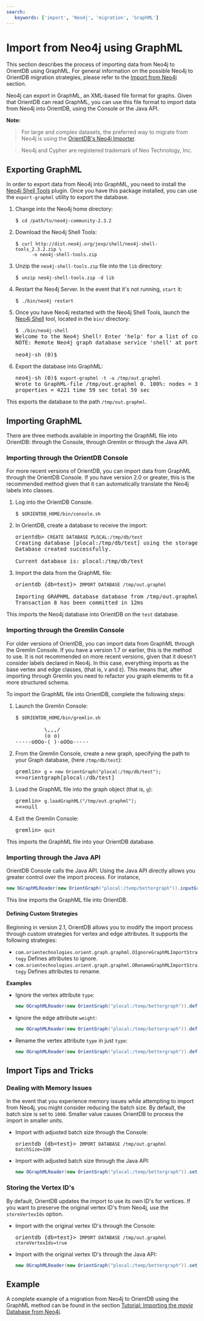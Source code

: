 ```yaml
---
search:
   keywords: ['import', 'Neo4j', 'migration', 'GraphML']
---
```


# Import from Neo4j using GraphML

This section describes the process of importing data from Neo4j to OrientDB using GraphML. For general information on the possible Neo4j to OrientDB migration strategies, please refer to the [Import from Neo4j](Import-from-Neo4j-into-OrientDB.md) section. 

Neo4j can export in GraphML, an XML-based file format for graphs. Given that OrientDB can read GraphML, you can use this file format to import data from Neo4j into OrientDB, using the Console or the Java API.

**Note:**

>For large and complex datasets, the preferred way to migrate from Neo4j is using the [OrientDB's Neo4j Importer](OrientDB-Neo4j-Importer.md).

>Neo4j and Cypher are registered trademark of Neo Technology, Inc.



## Exporting GraphML

In order to export data from Neo4j into GraphML, you need to install the [Neo4j Shell Tools](https://github.com/jexp/neo4j-shell-tools) plugin.  Once you have this package installed, you can use the `export-graphml` utility to export the database.

1. Change into the Neo4j home directory:

   <pre>
   $ <code class="lang-sql userinput">cd /path/to/neo4j-community-2.3.2</code>
   </pre>
   
1. Download the Neo4j Shell Tools:

   <pre>
   $ <code class="lang-sh userinput">curl http://dist.neo4j.org/jexp/shell/neo4j-shell-tools_2.3.2.zip \
         -o neo4j-shell-tools.zip</code>
   </pre>
   
1. Unzip the `neo4j-shell-tools.zip` file into the `lib` directory:

   <pre>
   $ <code class="lang-sh userinput">unzip neo4j-shell-tools.zip -d lib</code>
   </pre>
   
1. Restart the Neo4j Server.  In the event that it's not running, `start` it:

   <pre>
   $ <code class="lang-sh userinput">./bin/neo4j restart</code>
   </pre>
   
1. Once you have Neo4j restarted with the Neo4j Shell Tools, launch the [Neo4j Shell](http://docs.neo4j.org/chunked/stable/shell.html) tool, located in the `bin/` directory:

   <pre>
   $ <code class="lang-sh userinput">./bin/neo4j-shell</code>
   Welcome to the Neo4j Shell! Enter 'help' for a list of commands
   NOTE: Remote Neo4j graph database service 'shell' at port 1337

   neo4j-sh (0)$
   </pre>

1. Export the database into GraphML:

   <pre>
   neo4j-sh (0)$ <code class="lang-sh userinput">export-graphml -t -o /tmp/out.graphml</code>
   Wrote to GraphML-file /tmp/out.graphml 0. 100%: nodes = 302 rels = 834
   properties = 4221 time 59 sec total 59 sec
   </pre>
   
This exports the database to the path `/tmp/out.graphml`.


## Importing GraphML

There are three methods available in importing the GraphML file into OrientDB: through the Console, through Gremlin or through the Java API.


### Importing through the OrientDB Console

For more recent versions of OrientDB, you can import data from GraphML through the OrientDB Console.  If you have version 2.0 or greater, this is the recommended method given that it can automatically translate the Neo4j labels into classes.

1. Log into the OrientDB Console.

   <pre>
   $ <code class="lang-sh userinput">$ORIENTDB_HOME/bin/console.sh</code>
   </pre>
   
1. In OrientDB, create a database to receive the import:

   <pre>
   orientdb> <code class="lang-sql userinput">CREATE DATABASE PLOCAL:/tmp/db/test</code>
   Creating database [plocal:/tmp/db/test] using the storage type [plocal]...
   Database created successfully.

   Current database is: plocal:/tmp/db/test
   </pre>

1. Import the data from the GraphML file:

   <pre>
   orientdb {db=test}> <code class="lang-sql userinput">IMPORT DATABASE /tmp/out.graphml</code>
   
   Importing GRAPHML database database from /tmp/out.graphml...
   Transaction 8 has been committed in 12ms
   </pre>

This imports the Neo4j database into OrientDB on the `test` database.


### Importing through the Gremlin Console

For older versions of OrientDB, you can import data from GraphML through the Gremlin Console.  If you have a version 1.7 or earlier, this is the method to use.  It is not recommended on more recent versions, given that it doesn't consider labels declared in Neo4j.  In this case, everything imports as the base vertex and edge classes, (that is, `V` and `E`).  This means that, after importing through Gremlin you need to refactor you graph elements to fit a more structured schema.

To import the GraphML file into OrientDB, complete the following steps:

1. Launch the Gremlin Console:

   <pre>
   $ <code class="lang-sh userinput">$ORIENTDB_HOME/bin/gremlin.sh</code>
   
            \,,,/
            (o o)
   -----oOOo-(_)-oOOo-----
   </pre>

1. From the Gremlin Console, create a new graph, specifying the path to your Graph database, (here `/tmp/db/test`):

   <pre>
   gremlin> <code class="lang-js userinput">g = new OrientGraph("plocal:/tmp/db/test");</code>
   ==>orientgraph[plocal:/db/test]
   </pre>
   
1. Load the GraphML file into the graph object (that is, `g`):

   <pre>
   gremlin> <code class="lang-js userinput">g.loadGraphML("/tmp/out.graphml");</code>
   ==>null
   </pre>
   
1. Exit the Gremlin Console:

   <pre>
   gremlin> <code class="lang-js userinput">quit</code>
   </pre>

This imports the GraphML file into your OrientDB database.


### Importing through the Java API

OrientDB Console calls the Java API.  Using the Java API directly allows you greater control over the import process.  For instance,

```java
new OGraphMLReader(new OrientGraph("plocal:/temp/bettergraph")).inputGraph("/temp/neo4j.graphml");
```

This line imports the GraphML file into OrientDB.


#### Defining Custom Strategies

Beginning in version 2.1, OrientDB allows you to modify the import process through custom strategies for vertex and edge attributes.  It supports the following strategies:

- `com.orientechnologies.orient.graph.graphml.OIgnoreGraphMLImportStrategy` 
Defines attributes to ignore.
- `com.orientechnologies.orient.graph.graphml.ORenameGraphMLImportStrategy` Defines attributes to rename.

**Examples**

- Ignore the vertex attribute `type`:

  ```java
  new OGraphMLReader(new OrientGraph("plocal:/temp/bettergraph")).defineVertexAttributeStrategy("__type__", new OIgnoreGraphMLImportStrategy()).inputGraph("/temp/neo4j.graphml");
  ```

- Ignore the edge attribute `weight`:

  ```java
  new OGraphMLReader(new OrientGraph("plocal:/temp/bettergraph")).defineEdgeAttributeStrategy("weight", new OIgnoreGraphMLImportStrategy()).inputGraph("/temp/neo4j.graphml");
  ```
  
- Rename the vertex attribute `type` in just `type`:

  ```java
  new OGraphMLReader(new OrientGraph("plocal:/temp/bettergraph")).defineVertexAttributeStrategy("__type__", new ORenameGraphMLImportStrategy("type")).inputGraph("/temp/neo4j.graphml");
  ```


## Import Tips and Tricks


### Dealing with Memory Issues

In the event that you experience memory issues while attempting to import from Neo4j, you might consider reducing the batch size.  By default, the batch size is set to `1000`.  Smaller value causes OrientDB to process the import in smaller units.

- Import with adjusted batch size through the Console:

  <pre>
  orientdb {db=test}> <code class="lang-sql userinput">IMPORT DATABASE /tmp/out.graphml batchSize=100</code>
  </pre>

- Import with adjusted batch size through the Java API:

  ```java
  new OGraphMLReader(new OrientGraph("plocal:/temp/bettergraph")).setBatchSize(100).inputGraph("/temp/neo4j.graphml");
  ```

### Storing the Vertex ID's

By default, OrientDB updates the import to use its own ID's for vertices.  If you want to preserve the original vertex ID's from Neo4j, use the `storeVertexIds` option.

- Import with the original vertex ID's through the Console:

  <pre>
  orientdb {db=test}> <code class="lang-sql userinput">IMPORT DATABASE /tmp/out.graphml storeVertexIds=true</code>
  </pre>
  
- Import with the original vertex ID's through the Java API:

  ```java
  new OGraphMLReader(new OrientGraph("plocal:/temp/bettergraph")).setStoreVertexIds(true).inputGraph("/temp/neo4j.graphml");
  ```


## Example

A complete example of a migration from Neo4j to OrientDB using the GraphML  method can be found in the section [Tutorial: Importing the *movie* Database from Neo4j](Tutorial-Importing-the-Movie-Database-from-Neo4j.md).

